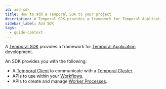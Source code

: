 ```yaml
---
id: add-sdk
title: How to add a Temporal SDK to your project
description: A Temporal SDK provides a framework for Temporal Application development.
sidebar_label: Add SDK
tags:
  - guide-context
---
```


A [Temporal SDK](/concepts/what-is-a-temporal-sdk) provides a framework for [Temporal Application](/concepts/what-is-a-temporal-application) development.

An SDK provides you with the following:

- A [Temporal Client](/concepts/what-is-a-temporal-client) to communicate with a [Temporal Cluster](/concepts/what-is-a-temporal-cluster).
- APIs to use within your [Workflows](/concepts/what-is-a-workflow).
- APIs to create and manage [Worker Processes](/concepts/what-is-a-worker).

